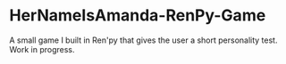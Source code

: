 # HerNameIsAmanda-RenPy-Game
A small game I built in Ren'py that gives the user a short personality test. Work in progress.
